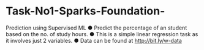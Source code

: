 # Task-No1-Sparks-Foundation-
Prediction using Supervised ML ● Predict the percentage of an student based on the no. of study hours. ● This is a simple linear regression task as it involves just 2 variables. ● Data can be found at http://bit.ly/w-data
